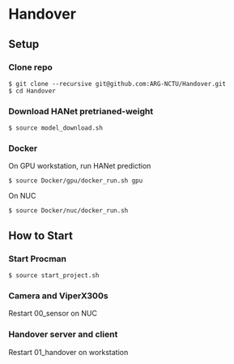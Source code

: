 # Handover

## Setup
### Clone repo
```
$ git clone --recursive git@github.com:ARG-NCTU/Handover.git
$ cd Handover
```
### Download HANet pretrianed-weight
```
$ source model_download.sh
```
### Docker
On GPU workstation, run HANet prediction
```
$ source Docker/gpu/docker_run.sh gpu
```
On NUC
```
$ source Docker/nuc/docker_run.sh
```

## How to Start

### Start Procman
```
$ source start_project.sh
```
### Camera and ViperX300s
Restart 00_sensor on NUC
### Handover server and client
Restart 01_handover on workstation